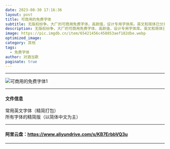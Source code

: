 ```yaml
---
date: 2023-08-30 17:16:36
layout: post
title: 可商用的免费字体
subtitle: 无版权纷争，大厂的可商用免费字体，高颜值，设计专用字体库。英文和简体已分开分享。
description: 无版权纷争，大厂的可商用免费字体，高颜值，设计专用字体库。英文和简体已分开分享。
image: https://pic.imgdb.cn/item/65421456c458853aef182dbe.webp
optimized_image: 
category: 其他
tags:
  - 免费字体
author: 对酒当歌
paginate: true
---
```

---

![可商用的免费字体1](https://pic.imgdb.cn/item/65421463c458853aef184e5c.webp)

---

#### 文件信息
  
常用英文字体（精简打包）  
所有字体的精简版（以简体中文为主）  

---

#### 阿里云盘：<https://www.aliyundrive.com/s/KB7ErbbVQ3u>

---
